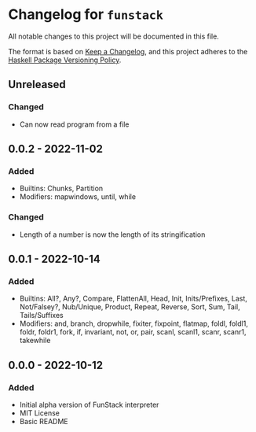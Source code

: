 # Changelog for `funstack`

All notable changes to this project will be documented in this file.

The format is based on [Keep a Changelog](https://keepachangelog.com/en/1.0.0/),
and this project adheres to the
[Haskell Package Versioning Policy](https://pvp.haskell.org/).

## Unreleased

### Changed
- Can now read program from a file

## 0.0.2 - 2022-11-02

### Added
- Builtins: Chunks, Partition
- Modifiers: mapwindows, until, while

### Changed
- Length of a number is now the length of its stringification

## 0.0.1 - 2022-10-14

### Added
- Builtins: All?, Any?, Compare, FlattenAll, Head, Init, Inits/Prefixes, Last, Not/Falsey?, Nub/Unique, Product, Repeat, Reverse, Sort, Sum, Tail, Tails/Suffixes
- Modifiers: and, branch, dropwhile, fixiter, fixpoint, flatmap, foldl, foldl1, foldr, foldr1, fork, if, invariant, not, or, pair, scanl, scanl1, scanr, scanr1, takewhile

## 0.0.0 - 2022-10-12

### Added
- Initial alpha version of FunStack interpreter
- MIT License
- Basic README
